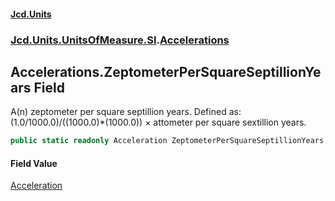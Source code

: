 #### [Jcd.Units](index.md 'index')
### [Jcd.Units.UnitsOfMeasure.SI](Jcd.Units.UnitsOfMeasure.SI.md 'Jcd.Units.UnitsOfMeasure.SI').[Accelerations](Accelerations.md 'Jcd.Units.UnitsOfMeasure.SI.Accelerations')

## Accelerations.ZeptometerPerSquareSeptillionYears Field

A(n) zeptometer per square septillion years. Defined as: (1.0/1000.0)/((1000.0)*(1000.0)) × attometer per square sextillion years.

```csharp
public static readonly Acceleration ZeptometerPerSquareSeptillionYears;
```

#### Field Value
[Acceleration](Acceleration.md 'Jcd.Units.UnitTypes.Acceleration')